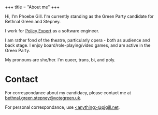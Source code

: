 +++
title = "About me"
+++

Hi, I'm Phoebe Gill. I'm currently standing as the Green Party candidate for Bethnal Green and Stepney.

I work for [Policy Expert](https://www.policyexpert.co.uk/) as a software engineer.

I am rather fond of the theatre, particularly opera - both as audience and back stage. I enjoy board/role-playing/video games, and am active in the Green Party.

My pronouns are she/her. I'm queer, trans, bi, and poly.

# Contact

For correspondance about my candidacy, please contact me at <bethnal.green.stepney@votegreen.uk>.

For personal correspondance, use [\<anything>@pjgill.net](mailto:website@pjgill.net).
